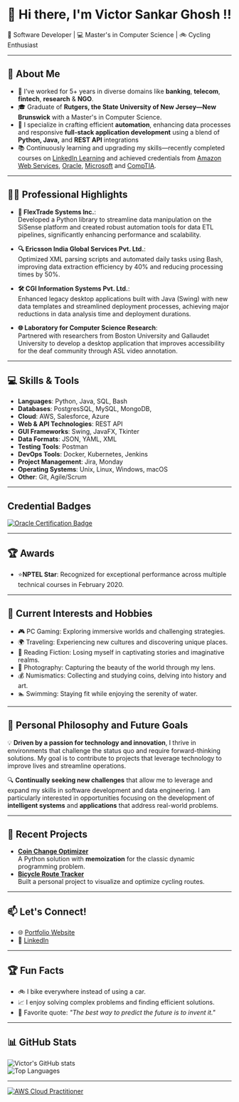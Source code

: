 

# 👋 Hi there, I'm **Victor Sankar Ghosh** !!  

🚀 Software Developer | 💻 Master's in Computer Science | 🚲 Cycling Enthusiast  

---

## 🌟 About Me  
- 💼 I’ve worked for 5+ years in diverse domains like **banking**, **telecom**, **fintech**, **research** & **NGO**.  
- 🎓 Graduate of **Rutgers, the State University of New Jersey—New Brunswick** with a Master's in Computer Science.  
- 🤖 I specialize in crafting efficient **automation**, enhancing data processes and responsive **full-stack application development** using a blend of **Python, Java,** and **REST API** integrations  
- 📚 Continuously learning and upgrading my skills—recently completed courses on [LinkedIn Learning](https://www.linkedin.com/learning/) and achieved credentials from [Amazon Web Services](https://www.aws.training/Certification), [Oracle](https://www.oracle.com/education/), [Microsoft](https://learn.microsoft.com/en-us/training/) and [CompTIA](https://www.comptia.org/).  

---

## 👨‍💼 Professional Highlights  

- **🧩 FlexTrade Systems Inc.**:  
  Developed a Python library to streamline data manipulation on the SiSense platform and created robust automation tools for data ETL pipelines, significantly enhancing performance and scalability.  

- **🔍 Ericsson India Global Services Pvt. Ltd.**:  
  Optimized XML parsing scripts and automated daily tasks using Bash, improving data extraction efficiency by 40% and reducing processing times by 50%.  

- **🛠️ CGI Information Systems Pvt. Ltd.**:  
  Enhanced legacy desktop applications built with Java (Swing) with new data templates and streamlined deployment processes, achieving major reductions in data analysis time and deployment durations.  

- **🌐 Laboratory for Computer Science Research**:  
  Partnered with researchers from Boston University and Gallaudet University to develop a desktop application that improves accessibility for the deaf community through ASL video annotation.

---
## 💻 Skills & Tools  
- **Languages**: Python, Java, SQL, Bash  
- **Databases**: PostgresSQL, MySQL, MongoDB,
- **Cloud**: AWS, Salesforce, Azure
- **Web & API Technologies**: REST API
- **GUI Frameworks**: Swing, JavaFX, Tkinter 
- **Data Formats**: JSON, YAML, XML
- **Testing Tools**: Postman
- **DevOps Tools**: Docker, Kubernetes, Jenkins  
- **Project Management**: Jira, Monday
- **Operating Systems**: Unix, Linux, Windows, macOS
- **Other**: Git, Agile/Scrum  

---
## Credential Badges

<a href="https://catalog-education.oracle.com/ords/certview/sharebadge?id=F6587FDC9321328C29A409A08BA725610098E779A36DD6677B71C1261CB693BF" target="_blank">
  <img src="https://catalog-education.oracle.com/ords/certview/sharebadge?id=F6587FDC9321328C29A409A08BA725610098E779A36DD6677B71C1261CB693BF" alt="Oracle Certification Badge" />
</a>

---

## 🏆 Awards
- ⭐**NPTEL Star**: Recognized for exceptional performance across multiple technical courses in February 2020.

---

## 🔭 Current Interests and Hobbies 
- 🎮 PC Gaming: Exploring immersive worlds and challenging strategies.
- 🌍 Traveling: Experiencing new cultures and discovering unique places.
- 📖 Reading Fiction: Losing myself in captivating stories and imaginative realms.
- 📸 Photography: Capturing the beauty of the world through my lens.
- 💰 Numismatics: Collecting and studying coins, delving into history and art.
- 🏊 Swimming: Staying fit while enjoying the serenity of water. 

---
## 🌱 Personal Philosophy and Future Goals  

💡 **Driven by a passion for technology and innovation**, I thrive in environments that challenge the status quo and require forward-thinking solutions. My goal is to contribute to projects that leverage technology to improve lives and streamline operations.

🔍 **Continually seeking new challenges** that allow me to leverage and expand my skills in software development and data engineering. I am particularly interested in opportunities focusing on the development of **intelligent systems** and **applications** that address real-world problems.  

---



## 🌱 Recent Projects  
- **[Coin Change Optimizer](https://github.com/your-repo)**  
  A Python solution with **memoization** for the classic dynamic programming problem.  
- **[Bicycle Route Tracker](https://github.com/your-repo)**  
  Built a personal project to visualize and optimize cycling routes.  

---

## 📫 Let's Connect!  
- 🌐 [Portfolio Website](https://victorsghosh.github.io/VictorSG.github.io/)  
- 💼 [LinkedIn](https://www.linkedin.com/in/victor-sankar-ghosh)  


---

## 🏆 Fun Facts  
- 🚲 I bike everywhere instead of using a car.  
- 📈 I enjoy solving complex problems and finding efficient solutions.  
- 🌟 Favorite quote: *"The best way to predict the future is to invent it."*  

---

## 📊 GitHub Stats  

![Victor's GitHub stats](https://github-readme-stats.vercel.app/api?username=VictorSGhosh&show_icons=true&theme=radical)  
![Top Languages](https://github-readme-stats.vercel.app/api/top-langs/?username=VictorSGhosh&layout=compact&theme=radical)  

---

[![AWS Cloud Practitioner](https://img.shields.io/badge/AWS%20Cloud%20Practitioner-Certified-blue)](https://www.credly.com/badges/7e3695cb-427c-4bdb-919d-2e99e792d8aa/public_url)



